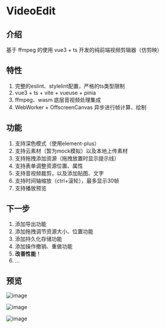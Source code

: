 # VideoEdit

## 介绍
基于 ffmpeg 的使用 vue3 + ts 开发的纯前端视频剪辑器（仿剪映）

## 特性
1. 完整的eslint、stylelint配置，严格的ts类型限制
2. vue3 + ts + vite + vueuse + pinia
3. ffmpeg、wasm 底层音视频处理集成
4. WebWorker + OffscreenCanvas 异步进行帧计算、绘制

## 功能
1. 支持深色模式（使用element-plus）
2. 支持云素材（暂为mock模拟）以及本地上传素材
3. 支持拖拽添加资源（拖拽放置时显示提示线）
4. 支持表单调整资源位置、属性
5. 支持音视频裁剪，以及添加贴图、文字
6. 支持时间轴缩放（ctrl+滚轮），最多显示30帧
7. 支持播放预览

## 下一步
1. 添加导出功能
2. 添加拖拽调节资源大小、位置功能
3. 添加持久化存储功能
4. 添加操作撤销、重做功能
5. **改善性能**！
6. ...

## 预览
![image](https://github.com/pan-jy/VideoEditor/assets/81850790/aea240da-647b-42ba-aaf0-3b1f6b58d672)

![image](https://github.com/pan-jy/VideoEditor/assets/81850790/03379ad5-d599-496d-ad1d-0d69c517275e)

![image](https://github.com/pan-jy/VideoEditor/assets/81850790/6f95f1c1-f1fd-4984-b22c-eaff9bd3c5a8)


